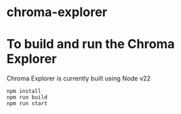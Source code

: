 # chroma-explorer

# To build and run the Chroma Explorer

Chroma Explorer is currently built using Node v22

```
npm install
npm run build
npm run start
```